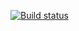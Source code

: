 [![Build status](https://build.appcenter.ms/v0.1/apps/df0b5460-bb49-4aa3-b74c-ec588d07235d/branches/dev/badge)](https://appcenter.ms)

